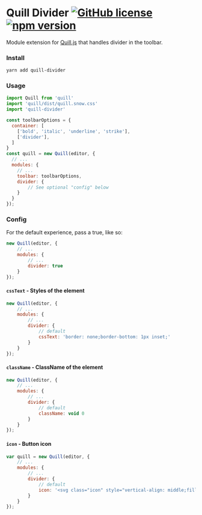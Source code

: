 # Quill Divider [![GitHub license](https://img.shields.io/badge/license-MIT-blue.svg)](https://github.com/rain0002009/quill-divider/blob/master/LICENSE) [![npm version](https://img.shields.io/npm/v/quill-divider.svg?style=flat)](https://www.npmjs.com/package/quill-divider)
Module extension for [Quill.js](https://github.com/quilljs/quill) that handles divider in the toolbar.
### Install
```bash
yarn add quill-divider
```
### Usage

```javascript
import Quill from 'quill'
import 'quill/dist/quill.snow.css'
import 'quill-divider'

const toolbarOptions = {
  container: [
    ['bold', 'italic', 'underline', 'strike'],
    ['divider'],   
  ]
}
const quill = new Quill(editor, {
  // ...
  modules: {
    // ...
    toolbar: toolbarOptions,
    divider: {
        // See optional "config" below
    }
  }
});
```
### Config
For the default experience, pass a true, like so:
```javascript
new Quill(editor, {
    // ...
    modules: {
        // ...
        divider: true
    }
});
```
#### `cssText` - Styles of the element
```javascript
new Quill(editor, {
    // ...
    modules: {
        // ...
        divider: {
            // default
            cssText: 'border: none;border-bottom: 1px inset;'
        }
    }
});
```
#### `className` -  ClassName of the element
```javascript
new Quill(editor, {
    // ...
    modules: {
        // ...
        divider: {
            // default
            className: void 0
        }
    }
});
```
#### `icon` - Button icon
```javascript
var quill = new Quill(editor, {
    // ...
    modules: {
        // ...
        divider: {
            // default
            icon: '<svg class="icon" style="vertical-align: middle;fill: currentColor;overflow: hidden;" viewBox="0 0 1024 1024" version="1.1" xmlns="http://www.w3.org/2000/svg"><path class="ql-fill" d="M64 464h896v96H64v-96zM224 96v160h576V96h96v256H128V96h96z m576 832v-160H224v160H128v-256h768v256h-96z"></path></svg>``'
        }
    }
});
```
